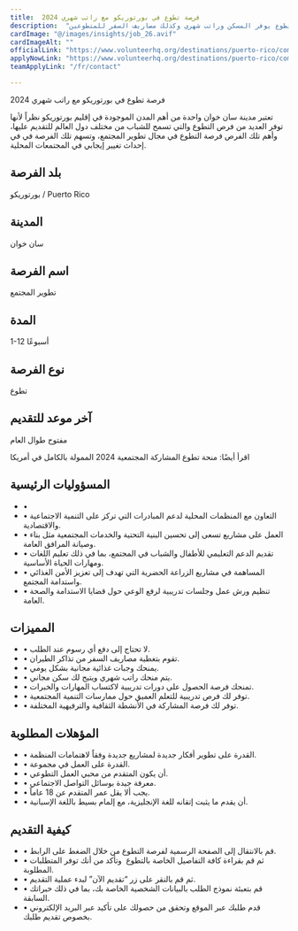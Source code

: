 ```yaml
---
title:  فرصة تطوع في بورتوريكو مع راتب شهري 2024 
description:  "فرصة ذهبية للتطوع في بورتوريكو في أمريكا الشمالية والتطوع يوفر المسكن وراتب شهري وكذلك مصاريف السفر للمتطوعين" 
cardImage: "@/images/insights/job_26.avif" 
cardImageAlt: "" 
officialLink: "https://www.volunteerhq.org/destinations/puerto-rico/community-development-in-san-juan" 
applyNowLink: "https://www.volunteerhq.org/destinations/puerto-rico/community-development-in-san-juan" 
teamApplyLink: "/fr/contact"

---
```


فرصة تطوع في بورتوريكو مع راتب شهري 2024

تعتبر مدينة سان خوان واحدة من أهم المدن الموجودة في إقليم بورتوريكو نظراً لأنها توفر العديد من فرص التطوع والتي تسمح للشباب من مختلف دول العالم للتقديم عليها، وأهم تلك الفرص فرصة التطوع في مجال تطوير المجتمع، وتسهم تلك الفرصة في في إحداث تغيير إيجابي في المجتمعات المحلية.

## بلد الفرصة

بورتوريكو / Puerto Rico

## المدينة

سان خوان

## اسم الفرصة

تطوير المجتمع

## المدة

1-12 أسبوعًا

## نوع الفرصة

تطوع

## آخر موعد للتقديم

مفتوح طوال العام

اقرأ أيضًا: منحة تطوع المشاركة المجتمعية 2024 الممولة بالكامل في أمريكا

## المسؤوليات الرئيسية

- • 
- • التعاون مع المنظمات المحلية لدعم المبادرات التي تركز على التنمية الاجتماعية والاقتصادية.
- • العمل على مشاريع تسعى إلى تحسين البنية التحتية والخدمات المجتمعية مثل بناء وصيانة المرافق العامة.
- • تقديم الدعم التعليمي للأطفال والشباب في المجتمع، بما في ذلك تعليم اللغات ومهارات الحياة الأساسية.
- • المساهمة في مشاريع الزراعة الحضرية التي تهدف إلى تعزيز الأمن الغذائي واستدامة المجتمع.
- • تنظيم ورش عمل وجلسات تدريبية لرفع الوعي حول قضايا الاستدامة والصحة العامة.

## المميزات

- • لا تحتاج إلى دفع أي رسوم عند الطلب.
- • تقوم بتغطية مصاريف السفر من تذاكر الطيران.
- • يمنحك وجبات غذائية مجانية بشكل يومي.
- • يتم منحك راتب شهري ويتيح لك سكن مجاني.
- • تمنحك فرصة الحصول على دورات تدريبية لاكتساب المهارات والخبرات.
- • توفر لك فرص تدريبية للتعلم العميق حول ممارسات التنمية المجتمعية.
- • توفر لك فرصة المشاركة في الأنشطة الثقافية والترفيهية المختلفة.

## المؤهلات المطلوبة

- • القدرة على تطوير أفكار جديدة لمشاريع جديدة وفقاً لاهتمامات المنظمة.
- • القدرة على العمل في مجموعة.
- • أن يكون المتقدم من محبي العمل التطوعي.
- • معرفة جيدة بوسائل التواصل الاجتماعي.
- • يجب ألا يقل عمر المتقدم عن 18 عاماً.
- • أن يقدم ما يثبت إتقانه للغة الإنجليزية، مع إلمام بسيط باللغة الإسبانية.

## كيفية التقديم

- • قم بالانتقال إلى الصفحة الرسمية لفرصة التطوع من خلال الضغط على الرابط.
- • ثم قم بقراءة كافة التفاصيل الخاصة بالتطوع  وتأكد من أنك توفر المتطلبات المطلوبة.
- • ثم قم بالنقر على زر “تقديم الآن” لبدء عملية التقديم.
- • قم بتعبئة نموذج الطلب بالبيانات الشخصية الخاصة بك، بما في ذلك خبراتك السابقة.
- • قدم طلبك عبر الموقع وتحقق من حصولك على تأكيد عبر البريد الإلكتروني بخصوص تقديم طلبك.

